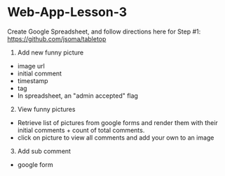 # Web-App-Lesson-3

Create Google Spreadsheet, and follow directions here for Step #1:
https://github.com/jsoma/tabletop

1) Add new funny picture

- image url
- initial comment
- timestamp
- tag
- In spreadsheet, an "admin accepted" flag


2) View funny pictures
- Retrieve list of pictures from google forms and render them with their initial comments + count of total comments. 
- click on picture to view all comments and add your own to an image

3) Add sub comment
- google form
